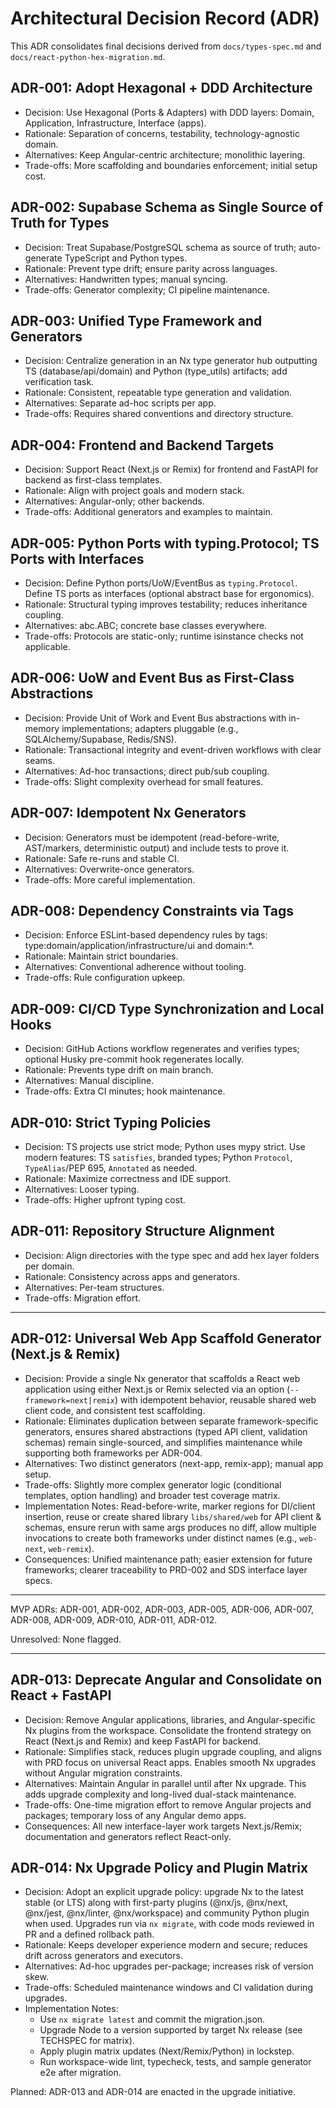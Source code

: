 # Architectural Decision Record (ADR)

This ADR consolidates final decisions derived from `docs/types-spec.md` and `docs/react-python-hex-migration.md`.

## ADR-001: Adopt Hexagonal + DDD Architecture
- Decision: Use Hexagonal (Ports & Adapters) with DDD layers: Domain, Application, Infrastructure, Interface (apps).
- Rationale: Separation of concerns, testability, technology-agnostic domain.
- Alternatives: Keep Angular-centric architecture; monolithic layering.
- Trade-offs: More scaffolding and boundaries enforcement; initial setup cost.

## ADR-002: Supabase Schema as Single Source of Truth for Types
- Decision: Treat Supabase/PostgreSQL schema as source of truth; auto-generate TypeScript and Python types.
- Rationale: Prevent type drift; ensure parity across languages.
- Alternatives: Handwritten types; manual syncing.
- Trade-offs: Generator complexity; CI pipeline maintenance.

## ADR-003: Unified Type Framework and Generators
- Decision: Centralize generation in an Nx type generator hub outputting TS (database/api/domain) and Python (type_utils) artifacts; add verification task.
- Rationale: Consistent, repeatable type generation and validation.
- Alternatives: Separate ad-hoc scripts per app.
- Trade-offs: Requires shared conventions and directory structure.

## ADR-004: Frontend and Backend Targets
- Decision: Support React (Next.js or Remix) for frontend and FastAPI for backend as first-class templates.
- Rationale: Align with project goals and modern stack.
- Alternatives: Angular-only; other backends.
- Trade-offs: Additional generators and examples to maintain.

## ADR-005: Python Ports with typing.Protocol; TS Ports with Interfaces
- Decision: Define Python ports/UoW/EventBus as `typing.Protocol`. Define TS ports as interfaces (optional abstract base for ergonomics).
- Rationale: Structural typing improves testability; reduces inheritance coupling.
- Alternatives: abc.ABC; concrete base classes everywhere.
- Trade-offs: Protocols are static-only; runtime isinstance checks not applicable.

## ADR-006: UoW and Event Bus as First-Class Abstractions
- Decision: Provide Unit of Work and Event Bus abstractions with in-memory implementations; adapters pluggable (e.g., SQLAlchemy/Supabase, Redis/SNS).
- Rationale: Transactional integrity and event-driven workflows with clear seams.
- Alternatives: Ad-hoc transactions; direct pub/sub coupling.
- Trade-offs: Slight complexity overhead for small features.

## ADR-007: Idempotent Nx Generators
- Decision: Generators must be idempotent (read-before-write, AST/markers, deterministic output) and include tests to prove it.
- Rationale: Safe re-runs and stable CI.
- Alternatives: Overwrite-once generators.
- Trade-offs: More careful implementation.

## ADR-008: Dependency Constraints via Tags
- Decision: Enforce ESLint-based dependency rules by tags: type:domain/application/infrastructure/ui and domain:*.
- Rationale: Maintain strict boundaries.
- Alternatives: Conventional adherence without tooling.
- Trade-offs: Rule configuration upkeep.

## ADR-009: CI/CD Type Synchronization and Local Hooks
- Decision: GitHub Actions workflow regenerates and verifies types; optional Husky pre-commit hook regenerates locally.
- Rationale: Prevents type drift on main branch.
- Alternatives: Manual discipline.
- Trade-offs: Extra CI minutes; hook maintenance.

## ADR-010: Strict Typing Policies
- Decision: TS projects use strict mode; Python uses mypy strict. Use modern features: TS `satisfies`, branded types; Python `Protocol`, `TypeAlias`/PEP 695, `Annotated` as needed.
- Rationale: Maximize correctness and IDE support.
- Alternatives: Looser typing.
- Trade-offs: Higher upfront typing cost.

## ADR-011: Repository Structure Alignment
- Decision: Align directories with the type spec and add hex layer folders per domain.
- Rationale: Consistency across apps and generators.
- Alternatives: Per-team structures.
- Trade-offs: Migration effort.

---

## ADR-012: Universal Web App Scaffold Generator (Next.js & Remix)
- Decision: Provide a single Nx generator that scaffolds a React web application using either Next.js or Remix selected via an option (`--framework=next|remix`) with idempotent behavior, reusable shared web client code, and consistent test scaffolding.
- Rationale: Eliminates duplication between separate framework-specific generators, ensures shared abstractions (typed API client, validation schemas) remain single-sourced, and simplifies maintenance while supporting both frameworks per ADR-004.
- Alternatives: Two distinct generators (next-app, remix-app); manual app setup.
- Trade-offs: Slightly more complex generator logic (conditional templates, option handling) and broader test coverage matrix.
- Implementation Notes: Read-before-write, marker regions for DI/client insertion, reuse or create shared library `libs/shared/web` for API client & schemas, ensure rerun with same args produces no diff, allow multiple invocations to create both frameworks under distinct names (e.g., `web-next`, `web-remix`).
- Consequences: Unified maintenance path; easier extension for future frameworks; clearer traceability to PRD-002 and SDS interface layer specs.

---

MVP ADRs: ADR-001, ADR-002, ADR-003, ADR-005, ADR-006, ADR-007, ADR-008, ADR-009, ADR-010, ADR-011, ADR-012.

Unresolved: None flagged.

---

## ADR-013: Deprecate Angular and Consolidate on React + FastAPI
- Decision: Remove Angular applications, libraries, and Angular-specific Nx plugins from the workspace. Consolidate the frontend strategy on React (Next.js and Remix) and keep FastAPI for backend.
- Rationale: Simplifies stack, reduces plugin upgrade coupling, and aligns with PRD focus on universal React apps. Enables smooth Nx upgrades without Angular migration constraints.
- Alternatives: Maintain Angular in parallel until after Nx upgrade. This adds upgrade complexity and long-lived dual-stack maintenance.
- Trade-offs: One-time migration effort to remove Angular projects and packages; temporary loss of any Angular demo apps.
- Consequences: All new interface-layer work targets Next.js/Remix; documentation and generators reflect React-only.

## ADR-014: Nx Upgrade Policy and Plugin Matrix
- Decision: Adopt an explicit upgrade policy: upgrade Nx to the latest stable (or LTS) along with first-party plugins (@nx/js, @nx/next, @nx/jest, @nx/linter, @nx/workspace) and community Python plugin when used. Upgrades run via `nx migrate`, with code mods reviewed in PR and a defined rollback path.
- Rationale: Keeps developer experience modern and secure; reduces drift across generators and executors.
- Alternatives: Ad-hoc upgrades per-package; increases risk of version skew.
- Trade-offs: Scheduled maintenance windows and CI validation during upgrades.
- Implementation Notes:
  - Use `nx migrate latest` and commit the migration.json.
  - Upgrade Node to a version supported by target Nx release (see TECHSPEC for matrix).
  - Apply plugin matrix updates (Next/Remix/Python) in lockstep.
  - Run workspace-wide lint, typecheck, tests, and sample generator e2e after migration.

Planned: ADR-013 and ADR-014 are enacted in the upgrade initiative.
